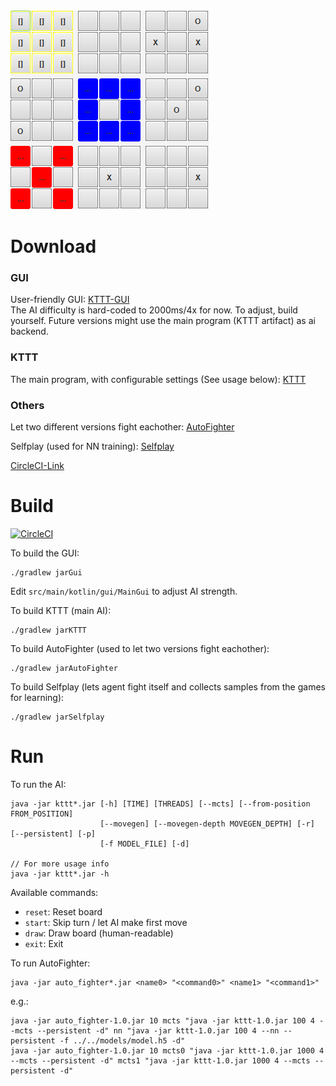 ![kttt](kttt.png)

# Download

### GUI
User-friendly GUI: [KTTT-GUI](https://2-188856832-gh.circle-artifacts.com/0/home/circleci/repo/build/libs/kttt-gui-1.0.jar)  
The AI difficulty is hard-coded to 2000ms/4x for now. To adjust, build yourself. Future versions might use the main program (KTTT artifact) as ai backend.

### KTTT
The main program, with configurable settings (See usage below): [KTTT](https://2-188856832-gh.circle-artifacts.com/0/home/circleci/repo/build/libs/kttt-1.0.jar)

### Others
Let two different versions fight eachother: [AutoFighter](https://2-188856832-gh.circle-artifacts.com/0/home/circleci/repo/build/libs/auto_fighter-1.0.jar)

Selfplay (used for NN training): [Selfplay](https://2-188856832-gh.circle-artifacts.com/0/home/circleci/repo/build/libs/selfplay-1.0.jar)

[CircleCI-Link](https://circleci.com/gh/hilbigan/KTTT)

# Build

[![CircleCI](https://circleci.com/gh/hilbigan/KTTT/tree/master.svg?style=shield)](https://circleci.com/gh/hilbigan/KTTT/tree/master)

To build the GUI:
```
./gradlew jarGui
```
Edit ``src/main/kotlin/gui/MainGui`` to adjust AI strength.

To build KTTT (main AI):
```
./gradlew jarKTTT
```

To build AutoFighter (used to let two versions fight eachother):
```
./gradlew jarAutoFighter
```

To build Selfplay (lets agent fight itself and collects samples from the games for learning):
```
./gradlew jarSelfplay
```
# Run

To run the AI:
```
java -jar kttt*.jar [-h] [TIME] [THREADS] [--mcts] [--from-position FROM_POSITION]
                    [--movegen] [--movegen-depth MOVEGEN_DEPTH] [-r] [--persistent] [-p]
                    [-f MODEL_FILE] [-d]

// For more usage info
java -jar kttt*.jar -h
```
Available commands: 
- ``reset``: Reset board
- ``start``: Skip turn / let AI make first move
- ``draw``: Draw board (human-readable)
- ``exit``: Exit

To run AutoFighter:
```
java -jar auto_fighter*.jar <name0> "<command0>" <name1> "<command1>"
```
e.g.:
```
java -jar auto_fighter-1.0.jar 10 mcts "java -jar kttt-1.0.jar 100 4 --mcts --persistent -d" nn "java -jar kttt-1.0.jar 100 4 --nn --persistent -f ../../models/model.h5 -d"
java -jar auto_fighter-1.0.jar 10 mcts0 "java -jar kttt-1.0.jar 1000 4 --mcts --persistent -d" mcts1 "java -jar kttt-1.0.jar 1000 4 --mcts --persistent -d"
```
